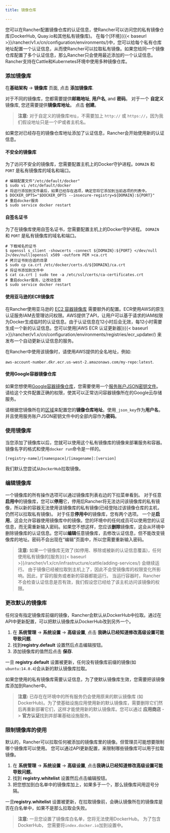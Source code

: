 ```yaml
---
title: 镜像仓库

---
```


您可以在Rancher配置镜像仓库的认证信息，使Rancher可以访问您的私有镜像仓库(DockerHub, Quay.io和其他私有镜像库)。
在每个[环境]({{< baseurl >}}/rancher/v1.x/cn/configuration/environments/)中，您可以给每个私有仓库地址配置一个认证信息，从而使Rancher可以拉取私有镜像。如果您给同一个镜像仓库配置了多个认证信息，那么Rancher只会使用最近添加的一个认证信息。 Rancher支持在Cattle和Kubernetes环境中使用多种镜像仓库。

### 添加镜像库

在**基础架构** -> **镜像库** 页面, 点击 **添加镜像库**.

对于不同的镜像库，您都需要提供**邮箱地址**, **用户名**, and **密码**。 对于一个 **自定义** 镜像库, 您还需要提供**镜像库地址**。 点击 **创建**。

> **注意:** 对于自定义的镜像库`地址`，不需要加上 `http://` 或 `https://`，因为我们假设地址只是一个IP或者主机名。

如果您对已经存在的镜像仓库地址添加了认证信息，Rancher会开始使用新的认证信息。

#### 不安全的镜像库

为了访问不安全的镜像库，您需要配置主机上的Docker守护进程。`DOMAIN` 和 `PORT` 是私有镜像库的域名和端口。

```
# 编辑配置文件"/etc/default/docker"
$ sudo vi /etc/default/docker
# 将这行添加到文件最后，如果已经存在选项，确定您将它添加到当前选项的列表中。
$ DOCKER_OPTS="$DOCKER_OPTS --insecure-registry=${DOMAIN}:${PORT}"
# 重启docker服务
$ sudo service docker restart
```

#### 自签名证书

为了在镜像库使用自签名证书，您需要配置主机上的Docker守护进程。 `DOMAIN` 和 `PORT` 是私有镜像库的域名和端口。

```
# 下载域名的证书
$ openssl s_client -showcerts -connect ${DOMAIN}:${PORT} </dev/null 2>/dev/null|openssl x509 -outform PEM >ca.crt
# 拷贝证书到合适的目录
$ sudo cp ca.crt /etc/docker/certs.d/${DOMAIN}/ca.crt
# 将证书添加到文件中
$ cat ca.crt | sudo tee -a /etc/ssl/certs/ca-certificates.crt
# 重启docker服务，让改动生效
$ sudo service docker restart

```

#### 使用亚马逊的ECR镜像库
在Rancher使用亚马逊的 [EC2 容器镜像库](https://aws.amazon.com/ecr/) 需要额外的配置。ECR使用AWS的原生认证服务IAM去管理访问权限。AWS提供了API，让用户可以基于请求的IAM权限为Docker生成临时的认证信息。由于认证信息在12小时后会无效，每12小时需要生成一个新的认证信息。您可以使用[AWS ECR 认证更新器]({{< baseurl >}}/rancher/v1.x/cn/configuration/environments/registries/ecr_updater/) 来发布一个自动更新认证信息的服务。

在Rancher中使用该镜像时，请使用AWS提供的全名地址，例如:

`aws-account-number.dkr.ecr.us-west-2.amazonaws.com/my-repo:latest`.

#### 使用Google容器镜像仓库
如果您想使用[Google容器镜像仓库](https://cloud.google.com/container-registry/)，您需要使用一个[服务账户JSON密钥文件](https://cloud.google.com/container-registry/docs/advanced-authentication#using_a_json_key_file)。请给这个文件配置正确的权限，使其可以正常访问容器镜像所在的Google云存储服务。

请根据您镜像所在的[区域](https://cloud.google.com/container-registry/docs/pushing-and-pulling#choosing_a_registry_name)来配置您的**镜像仓库地址**。使用`_json_key`作为**用户名**，并且使用服务账户JSON密钥文件中的全部内容作为**密码**。

### 使用镜像库

当您添加了镜像库以后，您就可以使用这个私有镜像库的镜像来部署服务和容器。镜像名字的格式和使用`docker run`命令是一样的。

`[registry-name]/[namespace]/[imagename]:[version]`

我们默认您尝试从`DockerHub`拉取镜像。

### 编辑镜像库

一个镜像库的所有操作选项可以通过镜像库列表右边的下拉菜单看到。
对于任意**启用中**的镜像库，您可以**停用**它，停用后Rancher将无法访问该镜像库的私有镜像，所以新的容器无法使用该镜像库的私有镜像(已经登陆过该镜像仓库的主机，仍然可以拉取私有镜像)。
对于任意**停用中**的镜像库，您有两个选项。 一个是**启用**，这会允许容器使用镜像库中的镜像。您的环境中的任何成员可以使用您的认证信息，而无需重新输入密码。如果您不想这样，您应该**删除**镜像库，这会从环境中删除镜像库的认证信息。您可以**编辑**任意镜像库，去修改认证信息，但不能改变镜像库的地址。密码不会出现在“编辑”页面中，所以您需要重新输入密码。

> **注意:** 如果一个镜像库无效了(如停用、移除或被新的认证信息覆盖)，任何使用私有镜像的[服务]({{< baseurl >}}/rancher/v1.x/cn/infrastructure/cattle/adding-services/) 会继续运行。 由于镜像已经被拉取到主机上了，因此不会受镜像库的权限变化所影响。因此，扩容的服务或者新的容器都能运行。 当运行容器时，Rancher不会检查认证信息是否有效，我们假设您已经给了该主机访问该镜像的权限。

### 更改默认的镜像库

任何没有指定镜像库前缀的镜像，Rancher会默认从DockerHub中拉取。通过在API中更新配置，可以把默认镜像库从DockerHub改到另外一个。

1. 在 **系统管理** -> **系统设置** -> **高级设置**, 点击 **我确认已经知道修改高级设置可能导致问题**.
2. 找到**registry.default** 设置然后点击编辑按钮。
3. 添加镜像库的值然后点击 **保存**.

一旦 **registry.default** 设置被更新，任何没有镜像库前缀的镜像(如 `ubuntu:14.0.4`)会从新的默认镜像库拉取。

如果您使用的私有镜像库需要认证信息，为了使默认镜像库生效，您需要把该镜像库添加到Rancher中。

> **注意:** 已存在在环境中的所有服务仍会使用原来的默认镜像库 (如 DockerHub)。为了使基础设施应用使用新的默认镜像库，需要删除它们然后再重新部署它们，这样才能使用新的默认镜像库。您可以通过 **应用商店** -> **官方认证**找到并部署基础设施服务。

### 限制镜像库的使用

默认的，Rancher可以拉取任何被添加的镜像库里的镜像。但管理员可能想要限制哪个镜像库可以使用。 您可以通过API更新配置，来限制哪些镜像库可以用于拉取镜像。

1. 在 **系统管理** -> **系统设置** -> **高级设置**, 点击**我确认已经知道修改高级设置可能导致问题**。
2. 找到 **registry.whitelist** 设置然后点击编辑按钮。
3. 把您想加到白名单中的镜像库加上，如果多于一个，那么镜像库间用逗号分隔。

一旦**registry.whitelist** 设置被更新，在拉取镜像前，会确认镜像所在的镜像库是否在白名单中，如果不是那么拉取会失败。

> **注意:** 一旦您设置了镜像库白名单，您将无法使用DockerHub。 为了包含DockerHub， 您需要将`index.docker.io`加到设置中。

